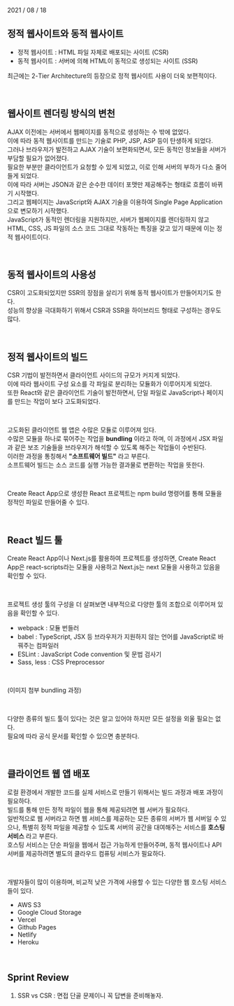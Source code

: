 2021 / 08 / 18

## 정적 웹사이트와 동적 웹사이트

- 정적 웹사이트 : HTML 파일 자체로 배포되는 사이트 (CSR)
- 동적 웹사이트 : 서버에 의해 HTML이 동적으로 생성되는 사이트 (SSR)

최근에는 2-Tier Architecture의 등장으로 정적 웹사이트 사용이 더욱 보편적이다.

</br>

## 웹사이트 렌더링 방식의 변천

AJAX 이전에는 서버에서 웹페이지를 동적으로 생성하는 수 밖에 없었다.  
이에 따라 동적 웹사이트를 만드는 기술로 PHP, JSP, ASP 등이 탄생하게 되었다.  
그러나 브라우저가 발전하고 AJAX 기술이 보편화되면서, 모든 동적인 정보들을 서버가 부담할 필요가 없어졌다.  
필요한 부분만 클라이언트가 요청할 수 있게 되었고, 이로 인해 서버의 부하가 다소 줄어들게 되었다.  
이에 따라 서버는 JSON과 같은 순수한 데이터 포맷만 제공해주는 형태로 흐름이 바뀌기 시작했다.  
그리고 웹페이지는 JavaScript와 AJAX 기술을 이용하여 Single Page Application으로 변모하기 시작했다.  
JavaScript가 동적인 렌더링을 지원하지만, 서버가 웹페이지를 렌더링하지 않고 HTML, CSS, JS 파일의 소스 코드 그대로 작동하는 특징을 갖고 있기 때문에 이는 정적 웹사이트이다.

</br>

## 동적 웹사이트의 사용성

CSR이 고도화되었지만 SSR의 장점을 살리기 위해 동적 웹사이트가 만들어지기도 한다.  
성능의 향상을 극대화하기 위해서 CSR과 SSR을 하이브리드 형태로 구성하는 경우도 많다.

</br>

## 정적 웹사이트의 빌드

CSR 기법이 발전하면서 클라이언트 사이드의 규모가 커지게 되었다.  
이에 따라 웹사이트 구성 요소를 각 파일로 분리하는 모듈화가 이루어지게 되었다.  
또한 React와 같은 클라이언트 기술이 발전하면서, 단일 파일로 JavaScript나 페이지를 만드는 작업이 보다 고도화되었다.

</br>

고도화된 클라이언트 웹 앱은 수많은 모듈로 이루어져 있다.  
수많은 모듈을 하나로 묶어주는 작업을 **bundling** 이라고 하며, 이 과정에서 JSX 파일과 같은 보조 기술들을 브라우저가 해석할 수 있도록 해주는 작업들이 수반된다.  
이러한 과정을 통칭해서 **"소프트웨어 빌드"** 라고 부른다.  
소프트웨어 빌드는 소스 코드를 실행 가능한 결과물로 변환하는 작업을 뜻한다.

</br>

Create React App으로 생성한 React 프로젝트는 npm build 명령어를 통해 모듈을 정적인 파일로 만들어줄 수 있다.

</br>

## React 빌드 툴

Create React App이나 Next.js를 활용하여 프로젝트를 생성하면, Create React App은 react-scripts라는 모듈을 사용하고 Next.js는 next 모듈을 사용하고 있음을 확인할 수 있다.

</br>

프로젝트 생성 툴의 구성을 더 살펴보면 내부적으로 다양한 툴의 조합으로 이루어져 있음을 확인할 수 있다.

- webpack : 모듈 번들러
- babel : TypeScript, JSX 등 브라우저가 지원하지 않는 언어를 JavaScript로 바꿔주는 컴파일러
- ESLint : JavaScript Code convention 및 문법 검사기
- Sass, less : CSS Preprocessor

</br>

(이미지 첨부 bundling 과정)

</br>

다양한 종류의 빌드 툴이 있다는 것은 알고 있어야 하지만 모든 설정을 외울 필요는 없다.  
필요에 따라 공식 문서를 확인할 수 있으면 충분하다.

</br>

## 클라이언트 웹 앱 배포

로컬 환경에서 개발한 코드를 실제 서비스로 만들기 위해서는 빌드 과정과 배포 과정이 필요하다.  
빌드를 통해 만든 정적 파일이 웹을 통해 제공되려면 웹 서버가 필요하다.  
일반적으로 웹 서버라고 하면 웹 서비스를 제공하는 모든 종류의 서버가 웹 서버일 수 있으나, 특별히 정적 파일을 제공할 수 있도록 서버의 공간을 대여해주는 서비스를 **호스팅 서비스** 라고 부른다.  
호스팅 서비스는 단순 파일을 웹에서 접근 가능하게 만들어주며, 동적 웹사이트나 API 서버를 제공하려면 별도의 클라우드 컴퓨팅 서비스가 필요하다.

</br>

개발자들이 많이 이용하며, 비교적 낮은 가격에 사용할 수 있는 다양한 웹 호스팅 서비스들이 있다.

- AWS S3
- Google Cloud Storage
- Vercel
- Github Pages
- Netlify
- Heroku

</br>

## Sprint Review

1. SSR vs CSR : 면접 단골 문제이니 꼭 답변을 준비해놓자.
